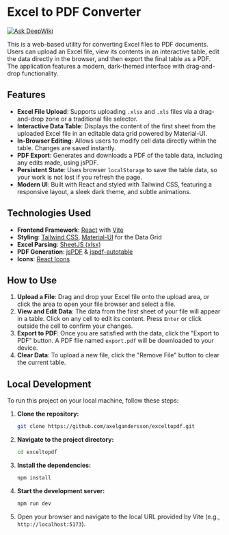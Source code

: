 # Excel to PDF Converter
[![Ask DeepWiki](https://devin.ai/assets/askdeepwiki.png)](https://deepwiki.com/axelgandersson/excelToPdf)

This is a web-based utility for converting Excel files to PDF documents. Users can upload an Excel file, view its contents in an interactive table, edit the data directly in the browser, and then export the final table as a PDF. The application features a modern, dark-themed interface with drag-and-drop functionality.

## Features

-   **Excel File Upload**: Supports uploading `.xlsx` and `.xls` files via a drag-and-drop zone or a traditional file selector.
-   **Interactive Data Table**: Displays the content of the first sheet from the uploaded Excel file in an editable data grid powered by Material-UI.
-   **In-Browser Editing**: Allows users to modify cell data directly within the table. Changes are saved instantly.
-   **PDF Export**: Generates and downloads a PDF of the table data, including any edits made, using jsPDF.
-   **Persistent State**: Uses browser `localStorage` to save the table data, so your work is not lost if you refresh the page.
-   **Modern UI**: Built with React and styled with Tailwind CSS, featuring a responsive layout, a sleek dark theme, and subtle animations.

## Technologies Used

-   **Frontend Framework**: [React](https://reactjs.org/) with [Vite](https://vitejs.dev/)
-   **Styling**: [Tailwind CSS](https://tailwindcss.com/), [Material-UI](https://mui.com/) for the Data Grid
-   **Excel Parsing**: [SheetJS (xlsx)](https://sheetjs.com/)
-   **PDF Generation**: [jsPDF](https://github.com/parallax/jsPDF) & [jspdf-autotable](https://github.com/simonbengtsson/jsPDF-AutoTable)
-   **Icons**: [React Icons](https://react-icons.github.io/react-icons/)

## How to Use

1.  **Upload a File**: Drag and drop your Excel file onto the upload area, or click the area to open your file browser and select a file.
2.  **View and Edit Data**: The data from the first sheet of your file will appear in a table. Click on any cell to edit its content. Press `Enter` or click outside the cell to confirm your changes.
3.  **Export to PDF**: Once you are satisfied with the data, click the "Export to PDF" button. A PDF file named `export.pdf` will be downloaded to your device.
4.  **Clear Data**: To upload a new file, click the "Remove File" button to clear the current table.

## Local Development

To run this project on your local machine, follow these steps:

1.  **Clone the repository:**
    ```bash
    git clone https://github.com/axelgandersson/exceltopdf.git
    ```

2.  **Navigate to the project directory:**
    ```bash
    cd exceltopdf
    ```

3.  **Install the dependencies:**
    ```bash
    npm install
    ```

4.  **Start the development server:**
    ```bash
    npm run dev
    ```

5.  Open your browser and navigate to the local URL provided by Vite (e.g., `http://localhost:5173`).